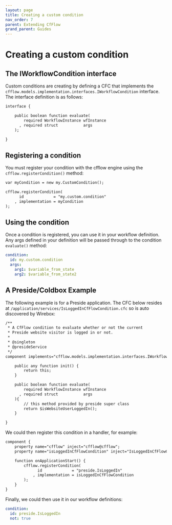 ```yaml
---
layout: page
title: Creating a custom condition
nav_order: 7
parent: Extending CfFlow
grand_parent: Guides
---
```


# Creating a custom condition

## The IWorkflowCondition interface

Custom conditions are creating by defining a CFC that implements the `cfflow.models.implementation.interfaces.IWorkflowCondition` interface. The interface definition is as follows:

```cfc
interface {

    public boolean function evaluate( 
        required WorkflowInstance wfInstance
      , required struct           args 
    );

}
```

## Registering a condition

You must register your condition with the cfflow engine using the `cfflow.registerCondition()` method:

```cfc
var myCondition = new my.CustomCondition();

cfflow.registerCondition(
      id             = "my.custom.condition"
    , implementation = myCondition
);
```

## Using the condition

Once a condition is registered, you can use it in your workflow definition. Any args defined in your definition will be passed through to the condition `evaluate()` method:

```yaml
condition:
  id: my.custom.condition
  args:
    arg1: $variable_from_state
    arg2: $variable_from_state2
```

## A Preside/Coldbox Example

The following example is for a Preside application. The CFC below resides at `/application/services/IsLoggedInCfFlowCondition.cfc` so is auto discovered by Wirebox:

```cfc
/**
 * A CfFlow condition to evaluate whether or not the current
 * Preside website visitor is logged in or not.
 *
 * @singleton
 * @presideService
 */
component implements="cfflow.models.implementation.interfaces.IWorkflowCondition" {

    public any function init() {
        return this;
    }

    public boolean function evaluate( 
        required WorkflowInstance wfInstance
      , required struct           args 
    ){
        // this method provided by preside super class
        return $isWebsiteUserLoggedIn();
    }

}
```

We could then register this condition in a handler, for example:

```cfc
component {
    property name="cfflow" inject="cfflow@cfflow";
    property name="isLoggedInCfFlowCondition" inject="IsLoggedInCfFlowCondition";

    function onApplicationStart() {
        cfflow.registerCondition( 
              id             = "preside.IsLoggedIn"
            , implementation = isLoggedInCfFlowCondition
        );
    }
}
```

Finally, we could then use it in our workflow definitions:

```yaml
condition:
  id: preside.IsLoggedIn
  not: true
```